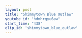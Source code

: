 ```yaml
---
layout: post
title: "Shimmytown Blue Outlaw"
youtube_id: "hdmhrgyu6aw"
start_time: "438"
clip_id: 'shimmytown_blue_outlaw'
---
```

